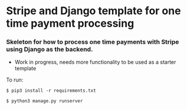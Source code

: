 # Stripe and Django template for one time payment processing

### Skeleton for how to process one time payments with Stripe using Django as the backend.

* Work in progress, needs more functionality to be used as a starter template
 

To run:
```
$ pip3 install -r requirements.txt
```

```
$ python3 manage.py runserver
```
